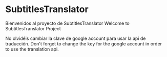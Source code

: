 # SubtitlesTranslator

Bienvenidos al proyecto de SubtitlesTranslator
Welcome to SubtitlesTranslator Project

No olvidéis cambiar la clave de google account para usar la api de traducción.
Don't forget to change the key for the google account in order to use the translation api.